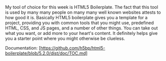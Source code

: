 My tool of choice for this week is HTML5 Boilerplate. The fact that this tool is used by many many people on many many well known websites attests to how good it is. Basically HTML5 boilerplate gives you a template for a project, providing you with common tools that you might use, predefined HTML, CSS, and JS pages, and a number of other things. You can take out what you want, or add more to your heart's content. It definitely helps give you a starter point where you might otherwise be clueless.  

Documentation: [https://github.com/h5bp/html5-boilerplate/blob/5.2.0/dist/doc/TOC.md]
